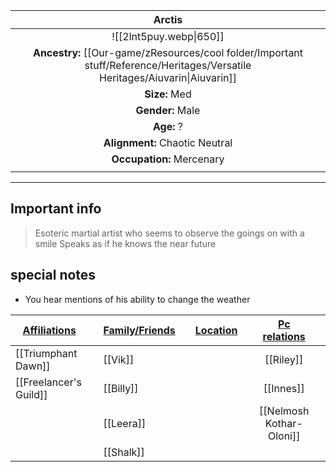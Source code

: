 
|                                                            Arctis                                                            |
| :--------------------------------------------------------------------------------------------------------------------------: |
|                                                   ![[2lnt5puy.webp\|650]]                                                    |
| **Ancestry:** [[Our-game/zResources/cool folder/Important stuff/Reference/Heritages/Versatile Heritages/Aiuvarin\|Aiuvarin]] |
|                                                        **Size:** Med                                                         |
|                                                       **Gender:** Male                                                       |
|                                                          **Age:** ?                                                          |
|                                                **Alignment:** Chaotic Neutral                                                |
|                                                  **Occupation:** Mercenary                                                   |
|                                                                                                                              |

---
## Important info
> Esoteric martial artist who seems to observe the goings on with a smile 
> Speaks as if he knows the near future 


##  special notes 
- You hear mentions of his ability to change the weather

| **<u>Affiliations</u>** |     | **<u>Family/Friends</u>** |     | **<u>Location</u>** |     | <u>**Pc relations**</u>  |     |
| ----------------------- | --- | ------------------------- | --- | ------------------- | --- | :----------------------: | --- |
| [[Triumphant Dawn]]     |     | [[Vik]]                   |     |                     |     |        [[Riley]]         |     |
| [[Freelancer's Guild]]  |     | [[Billy]]                 |     |                     |     |        [[Innes]]         |     |
|                         |     | [[Leera]]                 |     |                     |     | [[Nelmosh Kothar-Oloni]] |     |
|                         |     | [[Shalk]]                 |     |                     |     |                          |     |

